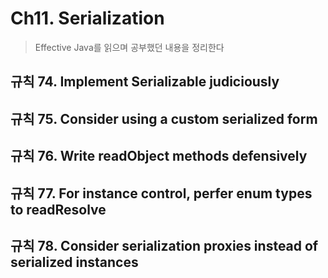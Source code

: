 # Ch11. Serialization
> Effective Java를 읽으며 공부했던 내용을 정리한다

## 규칙 74. Implement Serializable judiciously

## 규칙 75. Consider using a custom serialized form

## 규칙 76. Write readObject methods defensively

## 규칙 77. For instance control, perfer enum types to readResolve

## 규칙 78. Consider serialization proxies instead of serialized instances

